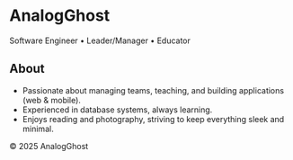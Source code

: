 
# AnalogGhost
Software Engineer • Leader/Manager • Educator

## About
- Passionate about managing teams, teaching, and building applications (web & mobile).  
- Experienced in database systems, always learning.  
- Enjoys reading and photography, striving to keep everything sleek and minimal.

© 2025 AnalogGhost
